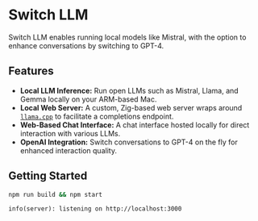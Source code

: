 # Switch LLM

Switch LLM enables running local models like Mistral, with the option to enhance conversations by
switching to GPT-4.

## Features

- **Local LLM Inference:** Run open LLMs such as Mistral, Llama, and Gemma locally on your ARM-based
  Mac.
- **Local Web Server:** A custom, Zig-based web server wraps around
  [`llama.cpp`](https://github.com/ggerganov/llama.cpp) to facilitate a completions endpoint.
- **Web-Based Chat Interface:** A chat interface hosted locally for direct interaction with various
  LLMs.
- **OpenAI Integration:** Switch conversations to GPT-4 on the fly for enhanced interaction quality.

## Getting Started

```sh
npm run build && npm start
```

```
info(server): listening on http://localhost:3000
```
